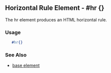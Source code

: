 

## Horizontal Rule Element - #hr {}

  The hr element produces an HTML horizontal rule.

### Usage

```erlang
   #hr{}

```

### See Also

 *  [base element](./element_base.md)

 
